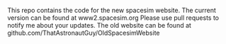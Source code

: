 This repo contains the code for the new spacesim website. The current version can be found at www2.spacesim.org
Please use pull requests to notify me about your updates.
The old website can be found at github.com/ThatAstronautGuy/OldSpacesimWebsite
